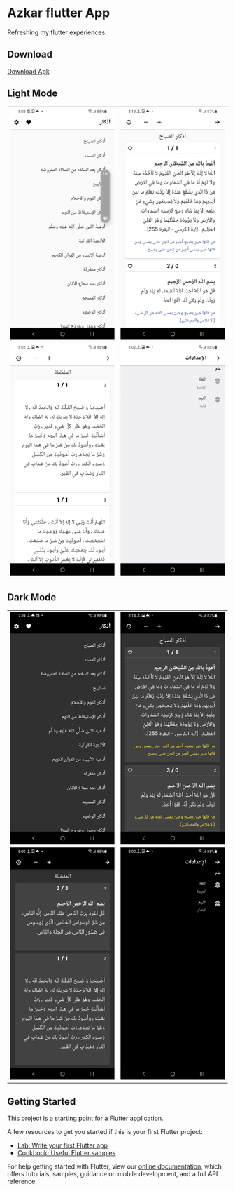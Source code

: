 # Azkar flutter App

Refreshing my flutter experiences.

## Download
[Download Apk](/azkar.apk)

## Light Mode
|  |  |
| --- | --- |
| ![Light:Home Page](/screenshots/light/home.jpg) | ![Light:Category Page](/screenshots/light/category.jpg) |
| ![Light:Favorites Page](/screenshots/light/favorites.jpg) | ![Light:Settings Page](/screenshots/light/settings.jpg) |

## Dark Mode
|  |  |
| --- | --- |
| ![Dark:Home Page](/screenshots/dark/home.jpg) | ![Dark:Category Page](/screenshots/dark/category.jpg) |
| ![Dark:Favorites Page](/screenshots/dark/favorites.jpg) | ![Dark:Settings Page](/screenshots/dark/settings.jpg) |


## Getting Started

This project is a starting point for a Flutter application.

A few resources to get you started if this is your first Flutter project:

- [Lab: Write your first Flutter app](https://flutter.dev/docs/get-started/codelab)
- [Cookbook: Useful Flutter samples](https://flutter.dev/docs/cookbook)

For help getting started with Flutter, view our
[online documentation](https://flutter.dev/docs), which offers tutorials,
samples, guidance on mobile development, and a full API reference.
